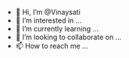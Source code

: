 - 👋 Hi, I’m @Vinaysati
- 👀 I’m interested in ...
- 🌱 I’m currently learning ...
- 💞️ I’m looking to collaborate on ...
- 📫 How to reach me ...

<!---
Vinaysati/Vinaysati is a ✨ special ✨ repository because its `README.md` (this file) appears on your GitHub profile.
You can click the Preview link to take a look at your changes.
--->
